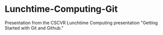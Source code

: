 # Lunchtime-Computing-Git
Presentation from the CSCVR Lunchtime Computing presentation "Getting Started with Git and Github."
